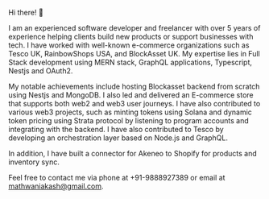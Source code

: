 Hi there! 👋

I am an experienced software developer and freelancer with over 5 years of experience helping clients build new products or support businesses with tech. I have worked with well-known e-commerce organizations such as Tesco UK, RainbowShops USA, and BlockAsset UK. My expertise lies in Full Stack development using MERN stack, GraphQL applications, Typescript, Nestjs and OAuth2.

My notable achievements include hosting Blockasset backend from scratch using Nestjs and MongoDB. I also led and delivered an E-commerce store that supports both web2 and web3 user journeys. I have also contributed to various web3 projects, such as minting tokens using Solana and dynamic token pricing using Strata protocol by listening to program accounts and integrating with the backend. I have also contributed to Tesco by developing an orchestration layer based on Node.js and GraphQL.

In addition, I have built a connector for Akeneo to Shopify for products and inventory sync.

Feel free to contact me via phone at +91-9888927389 or email at mathwaniakash@gmail.com.
